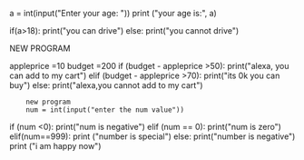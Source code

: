 a = int(input("Enter your age: "))
print ("your age is:", a)

if(a>18):
    print("you can drive")
else:
   print("you cannot drive")

 NEW PROGRAM

 appleprice =10
budget =200
if (budget - appleprice >50):
   print("alexa, you can add to my cart")
elif (budget - appleprice >70):
 print("its 0k you can buy")
else:
        print("alexa,you cannot add to my cart")

        new program
        num = int(input("enter the num value"))
if (num <0):
    print("num is negative")
elif (num == 0):
    print("num is zero")
elif(num==999):
        print ("number is special")
else:
      print("number is negative")
      print ("i am happy now")


 
